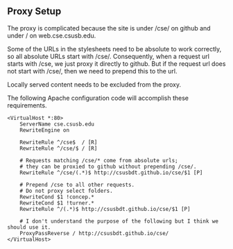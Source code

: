 ## Proxy Setup

The proxy is complicated because the site is under /cse/ on github
and under / on web.cse.csusb.edu.

Some of the URLs in the stylesheets need to be absolute to work correctly,
so all absolute URLs start with /cse/.  Consequently, when a request url starts
with /cse, we just proxy it directly to github.  But if the request url
does not start with /cse/, then we need to prepend this to the url.

Locally served content needs to be excluded from the proxy.

The following Apache configuration code will accomplish these requirements.

~~~
<VirtualHost *:80>
    ServerName cse.csusb.edu
    RewriteEngine on

    RewriteRule ^/cse$  / [R]
    RewriteRule ^/cse/$ / [R]

    # Requests matching /cse/* come from absolute urls;
    # they can be proxied to github without prepending /cse/.
    RewriteRule ^/cse/(.*)$ http://csusbdt.github.io/cse/$1 [P]

    # Prepend /cse to all other requests.
    # Do not proxy select folders.
    RewriteCond $1 !concep.*
    RewriteCond $1 !turner.*
    RewriteRule ^/(.*)$ http://csusbdt.github.io/cse/$1 [P]

    # I don't understand the purpose of the following but I think we should use it.
    ProxyPassReverse / http://csusbdt.github.io/cse/
</VirtualHost>
~~~

